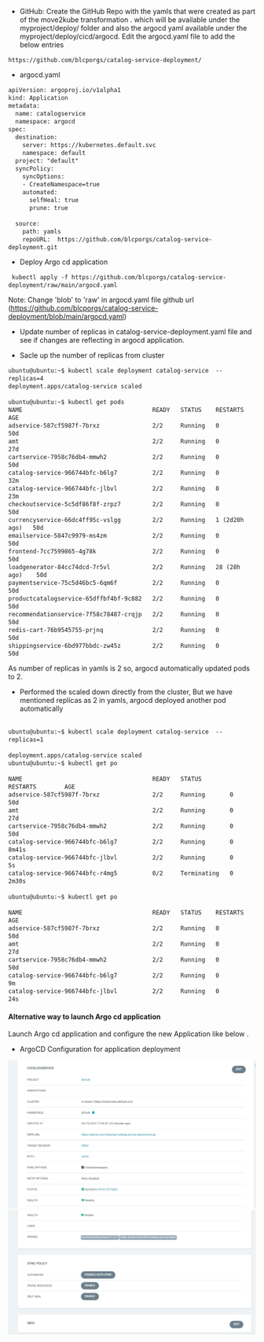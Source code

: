 * GitHub:
  Create the GitHub Repo with  the yamls that were created as part of the move2kube transformation .
  which will be available under the
  myproject/deploy/ folder
  and also the argocd yaml available under the myproject/deploy/cicd/argocd.
  Edit the argocd.yaml file to add the below entries 
```
https://github.com/blcporgs/catalog-service-deployment/
```

* argocd.yaml
```
apiVersion: argoproj.io/v1alpha1
kind: Application
metadata:
  name: catalogservice
  namespace: argocd
spec:
  destination:
    server: https://kubernetes.default.svc
    namespace: default
  project: "default"
  syncPolicy:   
    syncOptions:
    - CreateNamespace=true
    automated:
      selfHeal: true
      prune: true

  source:
    path: yamls
    repoURL:  https://github.com/blcporgs/catalog-service-deployment.git
```

* Deploy Argo cd application
```
 kubectl apply -f https://github.com/blcporgs/catalog-service-deployment/raw/main/argocd.yaml
```
Note: Change 'blob' to 'raw' in argocd.yaml file github url (https://github.com/blcporgs/catalog-service-deployment/blob/main/argocd.yaml)

* Update number of replicas in catalog-service-deployment.yaml file and see if changes are reflecting in argocd application.

* Sacle up the number of replicas from cluster
```
ubuntu@ubuntu:~$ kubectl scale deployment catalog-service  --replicas=4
deployment.apps/catalog-service scaled

ubuntu@ubuntu:~$ kubectl get pods
NAME                                     READY   STATUS    RESTARTS        AGE
adservice-587cf5987f-7brxz               2/2     Running   0               50d
amt                                      2/2     Running   0               27d
cartservice-7958c76db4-mmwh2             2/2     Running   0               50d
catalog-service-966744bfc-b6lg7          2/2     Running   0               32m
catalog-service-966744bfc-jlbvl          2/2     Running   0               23m
checkoutservice-5c5df86f8f-zrpz7         2/2     Running   0               50d
currencyservice-66dc4ff95c-vslgg         2/2     Running   1 (2d20h ago)   50d
emailservice-5847c9979-ms4zm             2/2     Running   0               50d
frontend-7cc7599865-4g78k                2/2     Running   0               50d
loadgenerator-84cc74dcd-7r5vl            2/2     Running   28 (28h ago)    50d
paymentservice-75c5d46bc5-6qm6f          2/2     Running   0               50d
productcatalogservice-65dffbf4bf-9c882   2/2     Running   0               50d
recommendationservice-7f58c78487-crqjp   2/2     Running   0               50d
redis-cart-76b9545755-prjnq              2/2     Running   0               50d
shippingservice-6bd977bbdc-zw45z         2/2     Running   0               50d
```
As number of replicas in yamls is 2 so, argocd automatically updated pods to 2.

* Performed the scaled down directly from the cluster, But we have mentioned replicas as 2 in yamls, argocd deployed another pod automatically

```

ubuntu@ubuntu:~$ kubectl scale deployment catalog-service  --replicas=1

deployment.apps/catalog-service scaled
ubuntu@ubuntu:~$ kubectl get po

NAME                                     READY   STATUS        RESTARTS        AGE
adservice-587cf5987f-7brxz               2/2     Running       0               50d
amt                                      2/2     Running       0               27d
cartservice-7958c76db4-mmwh2             2/2     Running       0               50d
catalog-service-966744bfc-b6lg7          2/2     Running       0               8m41s
catalog-service-966744bfc-jlbvl          2/2     Running       0               5s
catalog-service-966744bfc-r4mg5          0/2     Terminating   0               2m30s

ubuntu@ubuntu:~$ kubectl get po

NAME                                     READY   STATUS    RESTARTS        AGE
adservice-587cf5987f-7brxz               2/2     Running   0               50d
amt                                      2/2     Running   0               27d
cartservice-7958c76db4-mmwh2             2/2     Running   0               50d
catalog-service-966744bfc-b6lg7          2/2     Running   0               9m
catalog-service-966744bfc-jlbvl          2/2     Running   0               24s

```
#### Alternative way to launch Argo cd application

Launch  Argo cd application and configure the new Application like below .
* ArgoCD Configuration for application deployment

![alt text](image.png)
![alt text](image-1.png)



